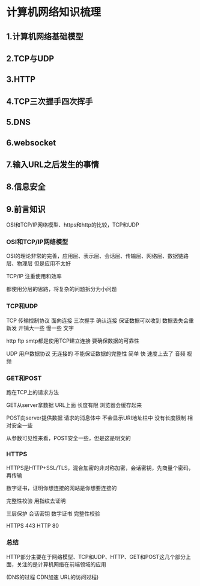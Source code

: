 # 计算机网络知识梳理

## 1.计算机网络基础模型



## 2.TCP与UDP



## 3.HTTP



## 4.TCP三次握手四次挥手



## 5.DNS





## 6.websocket



## 7.输入URL之后发生的事情



## 8.信息安全





## 9.前言知识

OSI和TCP/IP网络模型、https和http的比较，TCP和UDP

### OSI和TCP/IP网络模型

OSI的理论非常的完善，应用层、表示层、会话层、传输层、网络层、数据链路层、物理层 但是应用不太好

TCP/IP 注重使用和效率

都使用分层的思路，将复杂的问题拆分为小问题

### TCP和UDP

TCP 传输控制协议 面向连接 三次握手 确认连接 保证数据可以收到 数据丢失会重新发 开销大一些 慢一些 文字

http ftp smtp都是使用TCP建立连接 要确保数据的可靠性

UDP 用户数据协议 无连接的  不能保证数据的完整性  简单 快 速度上去了 音频 视频

### GET和POST

跑在TCP上的请求方法

GET从server拿数据 URL上面 长度有限 浏览器会缓存起来

POST向server提供数据 请求的消息体中 不会显示URI地址栏中 没有长度限制 相对安全一些

从参数可见性来看，POST安全一些，但是这是明文的

### HTTPS

HTTPS是HTTP+SSL/TLS，混合加密的非对称加密，会话密钥，先商量个密码，再传输

数字证书，证明你想连接的网站是你想要连接的

完整性校验 用指纹去证明

三层保护  会话密钥 数字证书 完整性校验

HTTPS 443 HTTP  80

### 总结

HTTP部分主要在于网络模型、TCP和UDP、HTTP、GET和POST这几个部分上面，关注的是计算机网络在前端领域的应用

(DNS的过程 CDN加速 URL的访问过程)



























